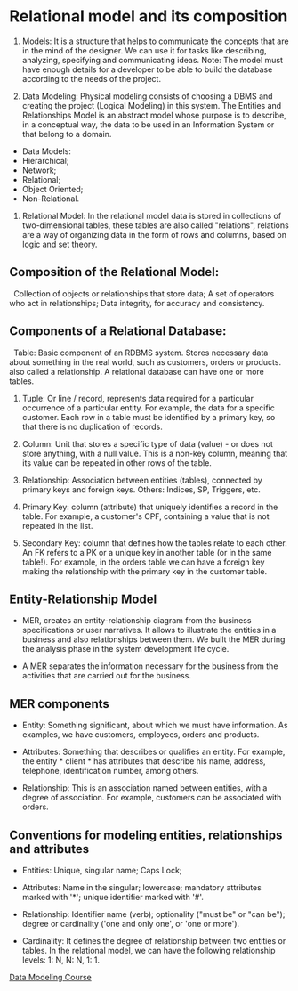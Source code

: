 # Relational model and its composition

1. Models: It is a structure that helps to communicate the concepts that are in the mind of the designer. We can use it for tasks like describing, analyzing, specifying and communicating ideas.
Note: The model must have enough details for a developer to be able to build the database according to the needs of the project.


1. Data Modeling: Physical modeling consists of choosing a DBMS and creating the project (Logical Modeling) in this system. The Entities and Relationships Model is an abstract model whose purpose is to describe, in a conceptual way, the data to be used in an Information System or that belong to a domain.


* Data Models:
* Hierarchical;
* Network;
* Relational;
* Object Oriented;
* Non-Relational.


1. Relational Model: In the relational model data is stored in collections of two-dimensional tables, these tables are also called "relations", relations are a way of organizing data in the form of rows and columns, based on logic and set theory.


## Composition of the Relational Model:

 
Collection of objects or relationships that store data;
A set of operators who act in relationships;
Data integrity, for accuracy and consistency.
 

## Components of a Relational Database:

 
Table: Basic component of an RDBMS system. Stores necessary data about something in the real world, such as customers, orders or products. also called a relationship. A relational database can have one or more tables.


1. Tuple: Or line / record, represents data required for a particular occurrence of a particular entity. For example, the data for a specific customer. Each row in a table must be identified by a primary key, so that there is no duplication of records.


1. Column: Unit that stores a specific type of data (value) - or does not store anything, with a null value. This is a non-key column, meaning that its value can be repeated in other rows of the table.


1. Relationship: Association between entities (tables), connected by primary keys and foreign keys.
Others: Indices, SP, Triggers, etc.


1. Primary Key: column (attribute) that uniquely identifies a record in the table. For example, a customer's CPF, containing a value that is not repeated in the list.


1. Secondary Key: column that defines how the tables relate to each other. An FK refers to a PK or a unique key in another table (or in the same table!). For example, in the orders table we can have a foreign key making the relationship with the primary key in the customer table.


## Entity-Relationship Model


* MER, creates an entity-relationship diagram from the business specifications or user narratives. It allows to illustrate the entities in a business and also relationships between them. We built the MER during the analysis phase in the system development life cycle.

* A MER separates the information necessary for the business from the activities that are carried out for the business.


## MER components

* Entity: Something significant, about which we must have information. As examples, we have customers, employees, orders and products.

* Attributes: Something that describes or qualifies an entity. For example, the entity * client * has attributes that describe his name, address, telephone, identification number, among others.

* Relationship: This is an association named between entities, with a degree of association. For example, customers can be associated with orders.

## Conventions for modeling entities, relationships and attributes

* Entities: Unique, singular name; Caps Lock;

* Attributes: Name in the singular; lowercase; mandatory attributes marked with '*'; unique identifier marked with '#'.

* Relationship: Identifier name (verb); optionality ("must be" or "can be"); degree or cardinality ('one and only one', or 'one or more').

* Cardinality: It defines the degree of relationship between two entities or tables. In the relational model, we can have the following relationship levels: 1: N, N: N, 1: 1.

[Data Modeling Course](https://www.youtube.com/watch?v=hGstS10kCPM&list=PLucm8g_ezqNoNHU8tjVeHmRGBFnjDIlxD&index=2)








 
